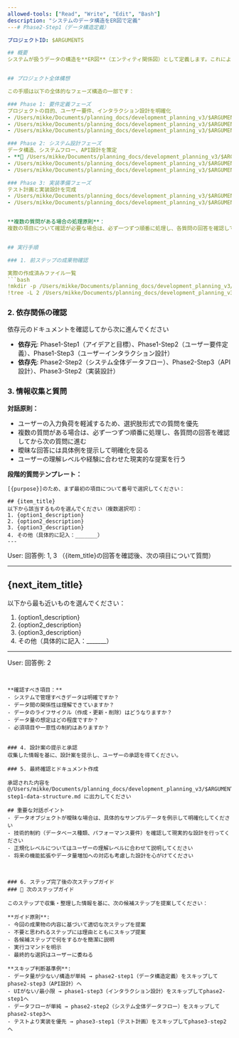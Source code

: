 ```yaml
---
allowed-tools: ["Read", "Write", "Edit", "Bash"]
description: "システムのデータ構造をER図で定義"
---# Phase2-Step1（データ構造定義）

プロジェクトID: $ARGUMENTS

## 概要
システムが扱うデータの構造を**ER図**（エンティティ関係図）として定義します。これにより、エンティティごとの属性、それらの間のリレーションシップを明確にします。


## プロジェクト全体構想

この手順は以下の全体的なフェーズ構造の一部です：

### Phase 1: 要件定義フェーズ
プロジェクトの目的、ユーザー要件、インタラクション設計を明確化
- /Users/mikke/Documents/planning_docs/development_planning_v3/$ARGUMENTS/phase1-step1-idea-and-goals.md # アイデアと目標の明確化
- /Users/mikke/Documents/planning_docs/development_planning_v3/$ARGUMENTS/phase1-step2-user-requirements.md # ユーザー要件定義
- /Users/mikke/Documents/planning_docs/development_planning_v3/$ARGUMENTS/phase1-step3-user-interaction.md # ユーザーインタラクション設計

### Phase 2: システム設計フェーズ
データ構造、システムフロー、API設計を策定
- **🎯 /Users/mikke/Documents/planning_docs/development_planning_v3/$ARGUMENTS/phase2-step1-data-structure.md** # データ構造定義 ← **現在のステップ**
- /Users/mikke/Documents/planning_docs/development_planning_v3/$ARGUMENTS/phase2-step2-system-dataflow.md # システム全体データフロー設計
- /Users/mikke/Documents/planning_docs/development_planning_v3/$ARGUMENTS/phase2-step3-api-design.md # API設計（個別API）

### Phase 3: 実装準備フェーズ
テスト計画と実装設計を完成
- /Users/mikke/Documents/planning_docs/development_planning_v3/$ARGUMENTS/phase3-step1-test-plan.md # テスト計画策定
- /Users/mikke/Documents/planning_docs/development_planning_v3/$ARGUMENTS/phase3-step2-implementation-design.md # 実装設計


**複数の質問がある場合の処理原則**：
複数の項目について確認が必要な場合は、必ず一つずつ順番に処理し、各質問の回答を確認してから次の質問に進む。一度に全ての質問を提示することは避け、段階的なアプローチを取る。


## 実行手順

### 1. 前ステップの成果物確認

実際の作成済みファイル一覧
```bash
!mkdir -p /Users/mikke/Documents/planning_docs/development_planning_v3/$ARGUMENTS
!tree -L 2 /Users/mikke/Documents/planning_docs/development_planning_v3/$ARGUMENTS | ls -l /Users/mikke/Documents/planning_docs/development_planning_v3/$ARGUMENTS
```

### 2. 依存関係の確認

依存元のドキュメントを確認してから次に進んでください


- **依存元**: Phase1-Step1（アイデアと目標）、Phase1-Step2（ユーザー要件定義）、Phase1-Step3（ユーザーインタラクション設計）
- **依存先**: Phase2-Step2（システム全体データフロー）、Phase2-Step3（API設計）、Phase3-Step2（実装設計）
### 3. 情報収集と質問

**対話原則：**
- ユーザーの入力負荷を軽減するため、選択肢形式での質問を優先
- 複数の質問がある場合は、必ず一つずつ順番に処理し、各質問の回答を確認してから次の質問に進む
- 曖昧な回答には具体例を提示して明確化を図る
- ユーザーの理解レベルや経験に合わせた現実的な提案を行う

**段階的質問テンプレート：**
```
[{purpose}]のため、まず最初の項目について番号で選択してください：

## {item_title}
以下から該当するものを選んでください（複数選択可）：
1. {option1_description}
2. {option2_description}
3. {option3_description}
4. その他（具体的に記入：_______）
---
```

User: 回答例: 1, 3
（{item_title}の回答を確認後、次の項目について質問）

---

## {next_item_title}
以下から最も近いものを選んでください：
1. {option1_description}
2. {option2_description}
3. {option3_description}
4. その他（具体的に記入：_______）

---
User: 回答例: 2
```


**確認すべき項目：**
- システムで管理すべきデータは明確ですか？
- データ間の関係性は理解できていますか？
- データのライフサイクル（作成・更新・削除）はどうなりますか？
- データ量の想定はどの程度ですか？
- 必須項目や一意性の制約はありますか？


### 4. 設計案の提示と承認
収集した情報を基に、設計案を提示し、ユーザーの承認を得てください。

### 5. 最終確認とドキュメント作成

承認された内容を @/Users/mikke/Documents/planning_docs/development_planning_v3/$ARGUMENTS/phase2-step1-data-structure.md に出力してください

## 重要な対話ポイント
- データオブジェクトが曖昧な場合は、具体的なサンプルデータを例示して明確化してください
- 技術的制約（データベース種類、パフォーマンス要件）を確認して現実的な設計を行ってください
- 正規化レベルについてはユーザーの理解レベルに合わせて説明してください
- 将来の機能拡張やデータ量増加への対応も考慮した設計を心がけてください



### 6. ステップ完了後の次ステップガイド
### 🚀 次のステップガイド

このステップで収集・整理した情報を基に、次の候補ステップを提案してください：

**ガイド原則**:
- 今回の成果物の内容に基づいて適切な次ステップを提案
- 不要と思われるステップには理由とともにスキップ提案
- 各候補ステップで何をするかを簡潔に説明
- 実行コマンドを明示
- 最終的な選択はユーザーに委ねる

**スキップ判断基準例**:
- データ量が少ない/構造が単純 → phase2-step1（データ構造定義）をスキップしてphase2-step3（API設計）へ
- UIがない/最小限 → phase1-step3（インタラクション設計）をスキップしてphase2-step1へ
- データフローが単純 → phase2-step2（システム全体データフロー）をスキップしてphase2-step3へ
- テストより実装を優先 → phase3-step1（テスト計画）をスキップしてphase3-step2へ

